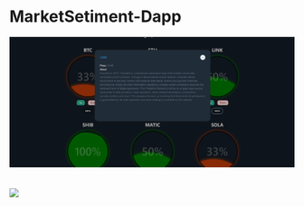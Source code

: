 # MarketSetiment-Dapp

<img src="./img/FirstDapp.png">
<br/>
<br/>
<br/>
<img src="./img/FirstDapp(2).png">
